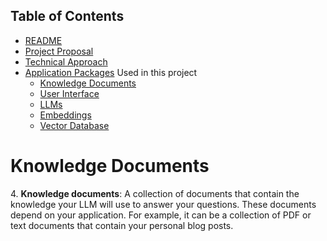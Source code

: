 ## Table of Contents

 - [README](../README.md)
 - [Project Proposal](../project_proposal.md)
 - [Technical Approach](../technical_approach.md)
 - [Application Packages](application_packages.md) Used in this project
   - [Knowledge Documents](knowledge_documents.md)
   - [User Interface](user_interface.md)
   - [LLMs](LLMs.md)
   - [Embeddings](embedding.md)
   - [Vector Database](vectorDB.md)


# Knowledge Documents

4\. **Knowledge documents**: A collection of documents that contain the knowledge your LLM will use to answer your questions. These documents depend on your application. For example, it can be a collection of PDF or text documents that contain your personal blog posts.